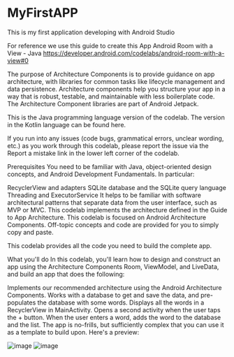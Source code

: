 # MyFirstAPP

This is my first application developing with Android Studio

For reference we use this guide to create this App
Android Room with a View - Java
https://developer.android.com/codelabs/android-room-with-a-view#0



The purpose of Architecture Components is to provide guidance on app architecture, with libraries for common tasks like lifecycle management and data persistence. Architecture components help you structure your app in a way that is robust, testable, and maintainable with less boilerplate code. The Architecture Component libraries are part of Android Jetpack.

This is the Java programming language version of the codelab. The version in the Kotlin language can be found here.

If you run into any issues (code bugs, grammatical errors, unclear wording, etc.) as you work through this codelab, please report the issue via the Report a mistake link in the lower left corner of the codelab.

Prerequisites
You need to be familiar with Java, object-oriented design concepts, and Android Development Fundamentals. In particular:

RecyclerView and adapters
SQLite database and the SQLite query language
Threading and ExecutorService
It helps to be familiar with software architectural patterns that separate data from the user interface, such as MVP or MVC. This codelab implements the architecture defined in the Guide to App Architecture.
This codelab is focused on Android Architecture Components. Off-topic concepts and code are provided for you to simply copy and paste.

This codelab provides all the code you need to build the complete app.

What you'll do
In this codelab, you'll learn how to design and construct an app using the Architecture Components Room, ViewModel, and LiveData, and build an app that does the following:

Implements our recommended architecture using the Android Architecture Components.
Works with a database to get and save the data, and pre-populates the database with some words.
Displays all the words in a RecyclerView in MainActivity.
Opens a second activity when the user taps the + button. When the user enters a word, adds the word to the database and the list.
The app is no-frills, but sufficiently complex that you can use it as a template to build upon. Here's a preview:


![image](https://user-images.githubusercontent.com/68777214/198829038-dfa0fb9a-607e-4f1f-81c9-382feeda1585.png)
![image](https://user-images.githubusercontent.com/68777214/198829271-404abd3e-e5f4-4ab3-b173-7873f21af327.png)


